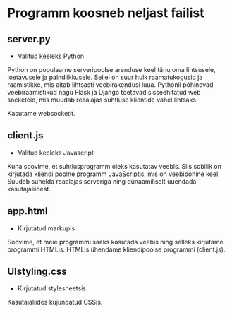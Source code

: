 # Programm koosneb neljast failist

## server.py
- Valitud keeleks Python

Python on populaarne serveripoolse arenduse keel tänu oma lihtsusele, 
loetavusele ja paindlikkusele. Sellel on suur hulk raamatukogusid ja raamistikke, 
mis aitab lihtsasti veebirakendusi luua. Pythonil põhinevad veebiraamistikud nagu Flask ja Django 
toetavad sisseehitatud web socketeid, mis muudab reaalajas suhtluse klientide vahel lihtsaks.

Kasutame websocketit.

## client.js

- Valitud keeleks Javascript

Kuna soovime, et suhtlusprogramm oleks kasutatav veebis. Siis sobilik on kirjutada kliendi poolne programm JavaScriptis, 
mis on veebipõhine keel. Suudab suhelda reaalajas serveriga ning dünaamiliselt uuendada kasutajaliidest. 

## app.html

- Kirjutatud markupis

Soovime, et meie programmi saaks kasutada veebis ning selleks kirjutame programmi HTMLis. HTMLis ühendame kliendipoolse programmi (client.js).

## UIstyling.css

- Kirjutatud stylesheetsis

Kasutajaliides kujundatud CSSis.
